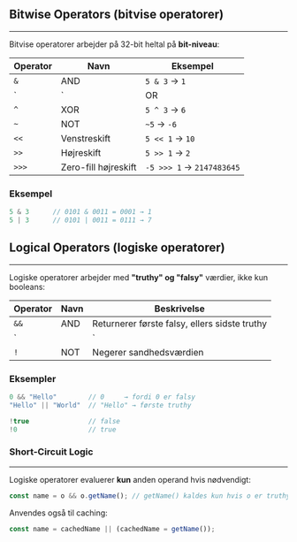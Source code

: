 ## Bitwise Operators (bitvise operatorer)
---
Bitvise operatorer arbejder på 32-bit heltal på **bit-niveau**:

|Operator|Navn|Eksempel|
|---|---|---|
|`&`|AND|`5 & 3` → `1`|
|`|`|OR|
|`^`|XOR|`5 ^ 3` → `6`|
|`~`|NOT|`~5` → `-6`|
|`<<`|Venstreskift|`5 << 1` → `10`|
|`>>`|Højreskift|`5 >> 1` → `2`|
|`>>>`|Zero-fill højreskift|`-5 >>> 1` → `2147483645`|

### Eksempel
```js
5 & 3      // 0101 & 0011 = 0001 → 1
5 | 3      // 0101 | 0011 = 0111 → 7
```

## Logical Operators (logiske operatorer)
---
Logiske operatorer arbejder med **"truthy" og "falsy"** værdier, ikke kun booleans:

|Operator|Navn|Beskrivelse|
|---|---|---|
|`&&`|AND|Returnerer første falsy, ellers sidste truthy|
|`||`|
|`!`|NOT|Negerer sandhedsværdien|

### Eksempler
```js
0 && "Hello"        // 0     → fordi 0 er falsy
"Hello" || "World"  // "Hello" → første truthy

!true               // false
!0                  // true
```

### Short-Circuit Logic
---
Logiske operatorer evaluerer **kun** anden operand hvis nødvendigt:

```js
const name = o && o.getName(); // getName() kaldes kun hvis o er truthy
```

Anvendes også til caching:
```js
const name = cachedName || (cachedName = getName());
```